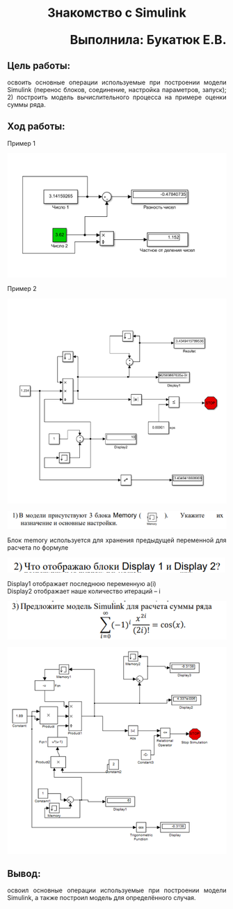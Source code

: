 <h1 align = "center">Знакомство с Simulink</a>

<p align = "right">
Выполнила: Букатюк Е.В. 
</p>

## **Цель работы:**

<p align = "justify">
освоить основные операции используемые при построении модели Simulink (перенос блоков, соединение, настройка параметров, запуск); 2) построить модель вычислительного процесса на примере оценки суммы ряда.
</p>

## **Ход работы:**

Пример 1  

![](images/1.png)  

Пример 2  

![](images/2.png)  

![](images/3.png)  

<p align = "justify">
Блок memory используется для хранения предыдущей переменной для расчета по формуле
</p>

![](images/4.png)  

Display1 отображает последнюю переменную a(i)  
Display2 отображает наше количество итераций – i  

![](images/5.png)  

![](images/6.png)

## **Вывод:**

<p align = "justify">
освоил основные операции используемые при построении модели Simulink, а также построил модель для определённого случая.
</p>
